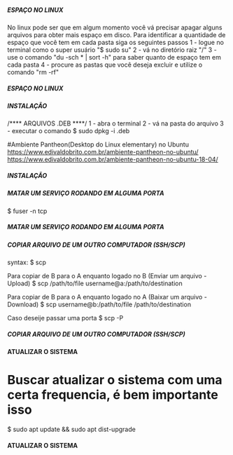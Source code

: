 ##### ESPAÇO NO LINUX #####

No linux pode ser que em algum momento você vá precisar apagar alguns arquivos para obter mais espaço em disco.
Para identificar a quantidade de espaço que você tem em cada pasta siga os seguintes passos
1 - logue no terminal como o super usuário "$ sudo su"
2 - vá no diretório raiz "/"
3 - use o comando "du -sch * | sort -h" para saber quanto de espaço tem em cada pasta
4 - procure as pastas que você deseja excluir e utilize o comando "rm -rf"

##### ESPAÇO NO LINUX #####

##### INSTALAÇÃO #####

/**** ARQUIVOS .DEB ****/
1 - abra o terminal 
2 - vá na pasta do arquivo
3 - executar o comando
    $ sudo dpkg -i <nome do arquivo>.deb 

#Ambiente Pantheon(Desktop do Linux elementary) no Ubuntu
https://www.edivaldobrito.com.br/ambiente-pantheon-no-ubuntu/
https://www.edivaldobrito.com.br/ambiente-pantheon-no-ubuntu-18-04/

##### INSTALAÇÃO #####

##### MATAR UM SERVIÇO RODANDO EM ALGUMA PORTA #####

$ fuser -n tcp <numero da porta>

##### MATAR UM SERVIÇO RODANDO EM ALGUMA PORTA #####

##### COPIAR ARQUIVO DE UM OUTRO COMPUTADOR (SSH/SCP) #####

syntax:
$ scp <Arquivo> <Destino>

Para copiar de B para o A enquanto logado no B (Enviar um arquivo - Upload)
$ scp /path/to/file username@a:/path/to/destination

Para copiar de B para o A enquanto logado no A (Baixar um arquivo - Download)
$ scp username@b:/path/to/file /path/to/destination

Caso deseije passar uma porta 
$ scp -P <Porta> <Arquivo> <Destino>

##### COPIAR ARQUIVO DE UM OUTRO COMPUTADOR (SSH/SCP) #####

#### ATUALIZAR O SISTEMA ####

# Buscar atualizar o sistema com uma certa frequencia, é bem importante isso

$ sudo apt update && sudo apt dist-upgrade

#### ATUALIZAR O SISTEMA ####